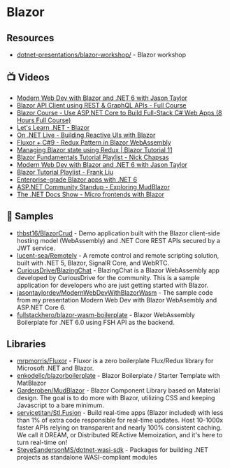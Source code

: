 # Blazor

## Resources
- [dotnet-presentations/blazor-workshop/](https://github.com/dotnet-presentations/blazor-workshop/) - Blazor workshop

## 📺 Videos
- [Modern Web Dev with Blazor and .NET 6 with Jason Taylor](https://www.youtube.com/watch?v=aPDJkl8TNFA)
- [Blazor API Client using REST & GraphQL APIs - Full Course](https://www.youtube.com/watch?v=agIJTnpfFGA)
- [Blazor Course - Use ASP.NET Core to Build Full-Stack C# Web Apps (8 Hours Full Course)](https://www.youtube.com/watch?v=KRJFEpIJeUI)
- [Let's Learn .NET - Blazor](https://www.youtube.com/watch?v=4Xzx7Cm9ykg)
- [On .NET Live - Building Reactive UIs with Blazor](https://www.youtube.com/watch?v=EUOimtP78jQ)
- [Fluxor + C#9 - Redux Pattern in Blazor WebAssembly](https://www.youtube.com/watch?v=sAyH-O0dFaI)
- [Managing Blazor state using Redux | Blazor Tutorial 11](https://www.youtube.com/watch?v=k_c-ErPaYa8)
- [Blazor Fundamentals Tutorial Playlist - Nick Chapsas](https://www.youtube.com/playlist?list=PLUOequmGnXxPrY79JGnF72e1Pba8z93zo)
- [Modern Web Dev with Blazor and .NET 6 with Jason Taylor](https://www.youtube.com/watch?v=lRYrhj9lwQk)
- [Blazor Tutorial Playlist - Frank Liu](https://www.youtube.com/playlist?list=PLgRlicSxjeMOwJyqendhcntDqEjCBncci)
- [Enterprise-grade Blazor apps with .NET 6](https://www.youtube.com/watch?v=GKu-vRxOWr8)
- [ASP.NET Community Standup - Exploring MudBlazor](https://www.youtube.com/watch?v=GtLIpITqznA)
- [The .NET Docs Show - Micro frontends with Blazor](https://www.youtube.com/watch?v=8Ac2QMdusrs)
## 🚀 Samples
- [thbst16/BlazorCrud](https://github.com/thbst16/BlazorCrud) - Demo application built with the Blazor client-side hosting model (WebAssembly) and .NET Core REST APIs secured by a JWT service.
- [lucent-sea/Remotely](https://github.com/lucent-sea/Remotely) - A remote control and remote scripting solution, built with .NET 5, Blazor, SignalR Core, and WebRTC.
- [CuriousDrive/BlazingChat](https://github.com/CuriousDrive/BlazingChat) - BlazingChat is a Blazor WebAssembly app developed by CuriousDrive for the community. This is a sample application for developers who are just getting started with Blazor.
- [jasontaylordev/ModernWebDevWithBlazorWasm](https://github.com/jasontaylordev/ModernWebDevWithBlazorWasm) - The sample code from my presentation Modern Web Dev with Blazor WebAsembly and ASP.NET Core 6.
- [fullstackhero/blazor-wasm-boilerplate](https://github.com/fullstackhero/blazor-wasm-boilerplate) - Blazor WebAssembly Boilerplate for .NET 6.0 using FSH API as the backend.
## Libraries
- [mrpmorris/Fluxor](https://github.com/mrpmorris/Fluxor) - Fluxor is a zero boilerplate Flux/Redux library for Microsoft .NET and Blazor.
- [enkodellc/blazorboilerplate](https://github.com/enkodellc/blazorboilerplate) - Blazor Boilerplate / Starter Template with MatBlazor
- [Garderoben/MudBlazor](https://github.com/Garderoben/MudBlazor) - Blazor Component Library based on Material design. The goal is to do more with Blazor, utilizing CSS and keeping Javascript to a bare minimum.
- [servicetitan/Stl.Fusion](https://github.com/servicetitan/Stl.Fusion) - Build real-time apps (Blazor included) with less than 1% of extra code responsible for real-time updates. Host 10-1000x faster APIs relying on transparent and nearly 100% consistent caching. We call it DREAM, or Distributed REActive Memoization, and it's here to turn real-time on!
- [SteveSandersonMS/dotnet-wasi-sdk](https://github.com/SteveSandersonMS/dotnet-wasi-sdk) - Packages for building .NET projects as standalone WASI-compliant modules